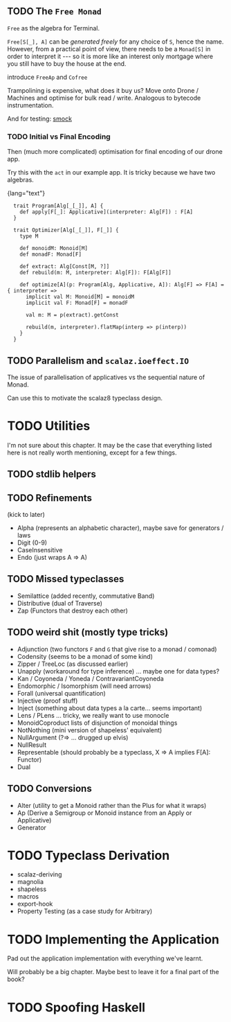
## TODO The `Free Monad`

`Free` as the algebra for Terminal.

`Free[S[_], A]` can be *generated freely* for any choice of `S`, hence
the name. However, from a practical point of view, there needs to be a
`Monad[S]` in order to interpret it --- so it is more like an interest
only mortgage where you still have to buy the house at the end.

introduce `FreeAp` and `Cofree`

Trampolining is expensive, what does it buy us? Move onto Drone / Machines and
optimise for bulk read / write. Analogous to bytecode instrumentation.

And for testing: [smock](https://github.com/djspiewak/smock)


### TODO Initial vs Final Encoding

Then (much more complicated) optimisation for final encoding of our drone app.

Try this with the `act` in our example app. It is tricky because we have two algebras.

{lang="text"}
~~~~~~~~
  trait Program[Alg[_[_]], A] {
    def apply[F[_]: Applicative](interpreter: Alg[F]) : F[A]
  }
  
  trait Optimizer[Alg[_[_]], F[_]] {
    type M
  
    def monoidM: Monoid[M]
    def monadF: Monad[F]
  
    def extract: Alg[Const[M, ?]]
    def rebuild(m: M, interpreter: Alg[F]): F[Alg[F]]
  
    def optimize[A](p: Program[Alg, Applicative, A]): Alg[F] => F[A] = { interpreter =>
      implicit val M: Monoid[M] = monoidM
      implicit val F: Monad[F] = monadF
  
      val m: M = p(extract).getConst
  
      rebuild(m, interpreter).flatMap(interp => p(interp))
    }
  }
~~~~~~~~


## TODO Parallelism and `scalaz.ioeffect.IO`

The issue of parallelisation of applicatives vs the sequential nature of Monad.

Can use this to motivate the scalaz8 typeclass design.


# TODO Utilities

I'm not sure about this chapter. It may be the case that everything listed here
is not really worth mentioning, except for a few things.


## TODO stdlib helpers


## TODO Refinements

(kick to later)

-   Alpha (represents an alphabetic character), maybe save for generators / laws
-   Digit (0-9)
-   CaseInsensitive
-   Endo (just wraps A => A)


## TODO Missed typeclasses

-   Semilattice (added recently, commutative Band)
-   Distributive (dual of Traverse)
-   Zap (Functors that destroy each other)


## TODO weird shit (mostly type tricks)

-   Adjunction (two functors `F` and `G` that give rise to a monad / comonad)
-   Codensity (seems to be a monad of some kind)
-   Zipper / TreeLoc (as discussed earlier)
-   Unapply (workaround for type inference) ... maybe one for data types?
-   Kan / Coyoneda / Yoneda / ContravariantCoyoneda
-   Endomorphic / Isomorphism (will need arrows)
-   Forall (universal quantification)
-   Injective (proof stuff)
-   Inject (something about data types a la carte... seems important)
-   Lens / PLens ... tricky, we really want to use monocle
-   MonoidCoproduct lists of disjunction of monoidal things
-   NotNothing (mini version of shapeless' equivalent)
-   NullArgument (?=> ... drugged up elvis)
-   NullResult
-   Representable (should probably be a typeclass, X => A implies F[A]: Functor)
-   Dual


## TODO Conversions

-   Alter (utility to get a Monoid rather than the Plus for what it wraps)
-   Ap (Derive a Semigroup or Monoid instance from an Apply or Applicative)
-   Generator


# TODO Typeclass Derivation

-   scalaz-deriving
-   magnolia
-   shapeless
-   macros
-   export-hook
-   Property Testing (as a case study for Arbitrary)


# TODO Implementing the Application

Pad out the application implementation with everything we've learnt.

Will probably be a big chapter. Maybe best to leave it for a final
part of the book?


# TODO Spoofing Haskell


